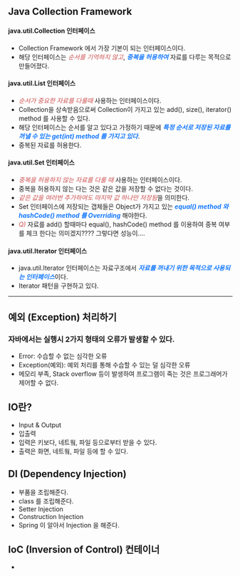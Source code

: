 <style>
r { color: #CD5050 }
o { color: #FF9614 }
g { color: #2C952C }
b { color: #1478FF }
</style>

## Java Collection Framework

#### java.util.Collection 인터페이스

- Collection Framework 에서 가장 기본이 되는 인터페이스이다.
- 해당 인터페이스는 <r>_순서를 기억하지 않고_</r>, <b>_중복을 허용하여_</b> 자료를 다루는 목적으로 만들어졌다.

#### java.util.List 인터페이스

- <r>_순서가 중요한 자료를 다룰때_</r> 사용하는 인터페이스이다.
- Collection을 상속받음으로써 Collection이 가지고 있는 add(), size(), iterator() method 를 사용할 수 있다.
- 해당 인터페이스는 순서를 알고 있다고 가정하기 때문에 <b>_특정 순서로 저장된 자료를 꺼낼 수 있는 get(int) method 를 가지고 있다_</b>.
- 중복된 자료를 허용한다.

#### java.util.Set 인터페이스

- <r>_중복을 허용하지 않는 자료를 다룰 때_</r> 사용하는 인터페이스이다.
- 중복을 허용하지 않는 다는 것은 같은 값을 저장할 수 없다는 것이다.
- <r>_같은 값을 여러번 추가하여도 마지막 값 하나만 저장됨_</r>을 의미한다.
- Set 인터페이스에 저장되는 갭체들은 Object가 가지고 있는 <b>_equal() method 와 hashCode() method 를 Overriding_</b> 해야한다.
- <r>_Q)_</r> 자료를 add() 할때마다 equal(), hashCode() method 를 이용하여 중복 여부를 체크 한다는 의미겠지???? 그렇다면 성능이....

#### java.util.Iterator 인터페이스

- java.util.Iterator 인터페이스는 자료구조에서 <b>_자료를 꺼내기 위한 목적으로 사용되는 인터페이스_</b>이다.
- Iterator 패턴을 구현하고 있다.

---

## 예외 (Exception) 처리하기

### 자바에서는 실행시 2가지 형태의 오류가 발생할 수 있다.

- Error: 수습할 수 없는 심각한 오류
- Exception(예외): 예외 처리를 통해 수습할 수 있는 덜 심각한 오류
- 메모리 부족, Stack overflow 등이 발생하여 프로그램이 죽는 것은 프로그래머가 제어할 수 없다.

## IO란?

- Input & Output
- 입출력
- 입력은 키보다, 네트웤, 파일 등으로부터 받을 수 있다.
- 출력은 화면, 네트웤, 파일 등에 할 수 있다.

## DI (Dependency Injection)

- 부품을 조립해준다.
- class 를 조립해준다.
- Setter Injection
- Construction Injection
- Spring 이 알아서 Injection 을 해준다.

## IoC (Inversion of Control) 컨테이너

-
